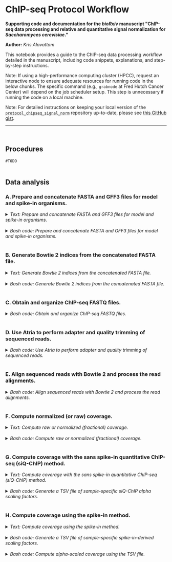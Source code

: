 
ChIP-seq Protocol Workflow
==========================

**Supporting code and documentation for the *bioRxiv* manuscript "ChIP-seq data processing and relative and quantitative signal normalization for *Saccharomyces cerevisiae*."**

**Author:** *Kris Alavattam*

This notebook provides a guide to the ChIP-seq data processing workflow detailed in the manuscript, including code snippets, explanations, and step-by-step instructions.

Note: If using a high-performance computing cluster (HPCC), request an interactive node to ensure adequate resources for running code in the below chunks. The specific command (e.g., `grabnode` at Fred Hutch Cancer Center) will depend on the job scheduler setup. This step is unnecessary if running the code on a local machine.

Note: For detailed instructions on keeping your local version of the [`protocol_chipseq_signal_norm`](https://github.com/kalavattam/protocol_chipseq_signal_norm) repository up-to-date, please see [this GitHub gist](https://gist.github.com/kalavattam/76f123011e8dcd77b445a72d23a64036).

---
<br />

## Procedures
`#TODO`
<br />
<br />

## Data analysis
### A. Prepare and concatenate FASTA and GFF3 files for model and spike-in organisms.
<details>
<summary><i>Text: Prepare and concatenate FASTA and GFF3 files for model and spike-in organisms.</i></summary>
<br />

`#TODO`
</details>
<br />

<details>
<summary><i>Bash code: Prepare and concatenate FASTA and GFF3 files for model and spike-in organisms.</i></summary>
<br />

`#TODO`
</details>
<br />

### B. Generate Bowtie 2 indices from the concatenated FASTA file.
<details>
<summary><i>Text: Generate Bowtie 2 indices from the concatenated FASTA file.</i></summary>
<br />

To align ChIP-seq reads against both *S. cerevisiae* and *S. pombe* genomes, we first generate Bowtie 2 indices from a concatenated FASTA file. This ensures efficient and accurate alignment for, e.g., spike-in normalization (described below).

**Steps overview:**
1. *Define directories and files:* Set paths for inputs and outputs.
2. *Activate environment:* Load necessary tools and dependencies.
3. *Run Bowtie 2 index creation:* Use the concatenated FASTA file to generate indices, logging output for troubleshooting.
4. *Optional cleanup:* Remove the decompressed FASTA file to save space.
</details>
<br />

<details>
<summary><i>Bash code: Generate Bowtie 2 indices from the concatenated FASTA file.</i></summary>

```bash
#!/bin/bash

#  Optional: Request an interactive node
grabnode  # Request 1 core, 20 GB memory, 1 day, no GPU

#  Define variables for directory paths, etc.
dir_bas="${HOME}/repos"  ## WARNING: Change as needed ##
dir_rep="${dir_bas}/protocol_chipseq_signal_norm"
dir_scr="${dir_rep}/scripts"
dir_fnc="${dir_scr}/functions"
dir_dat="${dir_rep}/data"
dir_gen="${dir_dat}/genomes"
dir_cat="${dir_gen}/concat"
dir_fas="${dir_cat}/fasta/proc"
fil_fas="sc_sp_proc.fasta"
pth_fas="${dir_fas}/${fil_fas}"
dir_idx="${dir_cat}/index/bowtie2"
env_nam="env_align"
day="$(date '+%Y-%m%d')"

#  Source utility functions
source "${dir_fnc}/check_program_path.sh"
source "${dir_fnc}/handle_env.sh"

#  Activate the required environment
handle_env "${env_nam}"

#  Ensure access to bowtie2-build
check_program_path "bowtie2-build"

#  Create output directory structure for Bowtie 2 index files and logs
mkdir -p ${dir_idx}/{docs,logs}

#  If necessary, decompress the FASTA file
if [[ ! -f "${pth_fas}" && -f "${pth_fas}.gz" ]]; then
    gunzip -c "${pth_fas}.gz" > "${pth_fas}"
fi

#  "Build" the Bowtie 2 index using the decompressed FASTA file
bowtie2-build "${pth_fas}" "${dir_idx}/${fil_fas%.fasta}" \
     > >(tee -a "${dir_idx}/logs/${day}.execute.stdout.txt") \
    2> >(tee -a "${dir_idx}/logs/${day}.execute.stderr.txt")

#  Optional cleanup: Once the index is built, delete the decompressed FASTA
#+ file
if [[ -f "${pth_fas}" ]]; then rm "${pth_fas}"; fi

#  Cleanup: Compress large stdout and stderr files, and remove files with size
#+ 0
bash "${dir_scr}/compress_remove_files.sh" \
    --pattern "*.txt" \
    --dir_fnd "${dir_idx}/logs"

#  Optional: Check the contents of the logs directory
# ls -lhaFG "${dir_idx}/logs"
```
</details>
<br />

### C. Obtain and organize ChIP-seq FASTQ files.
<details>
<summary><i>Bash code: Obtain and organize ChIP-seq FASTQ files.</i></summary>

```bash
#!/bin/bash

#  Optional: Request an interactive node
grabnode  # Request 1 core, 20 GB memory, 1 day, no GPU

#  Define variables for directory paths, etc.
dir_bas="${HOME}/repos"  ## WARNING: Change as needed ##
dir_rep="${dir_bas}/protocol_chipseq_signal_norm"
dir_scr="${dir_rep}/scripts"
dir_fnc="${dir_scr}/functions"
dir_raw="${dir_rep}/data/raw"
dir_doc="${dir_raw}/docs"
fil_tbl="datasets.tsv"  ## WARNING: Change as needed ##
pth_tsv="${dir_doc}/${fil_tbl}"
dir_log="${dir_raw}/logs"
dir_sym="${dir_rep}/data/symlinked"
env_nam="env_align"
threads=6
time="6:00:00"
day="$(date '+%Y-%m%d')"

#  Source utility functions
source "${dir_fnc}/check_program_path.sh"
source "${dir_fnc}/echo_warning.sh"
source "${dir_fnc}/handle_env.sh"

#  Activate the required environment
handle_env "${env_nam}"

#  Ensure access to necessary dependencies such as GNU Parallel, SLURM sbatch
check_program_path parallel
check_program_path sbatch ||
    echo_warning \
        "SLURM is not available on this system. Do not use the '--slurm'" \
        "flag with the driver script."

#  If needed, create directory structure for raw and symlinked FASTQ files and
#+ logs
mkdir -p ${dir_raw}/{docs,logs}
mkdir -p ${dir_sym}/{docs,logs}

#  Download and symlink FASTQ files 
bash "${dir_scr}/execute_download_fastqs.sh" \
    --threads "${threads}" \
    --infile "${pth_tsv}" \
    --dir_out "${dir_raw}" \
    --dir_sym "${dir_sym}" \
    --err_out "${dir_raw}/logs" \
    --slurm \
    --time "${time}" \
         > >(tee -a "${dir_raw}/logs/${day}.execute.stdout.txt") \
        2> >(tee -a "${dir_raw}/logs/${day}.execute.stderr.txt")

#  Cleanup: Compress large stdout and stderr files, and remove files with size
#+ 0
bash "${dir_scr}/compress_remove_files.sh" \
    --dir_fnd "${dir_raw}/logs"
```
</details>
<br />

### D. Use Atria to perform adapter and quality trimming of sequenced reads.
<details>
<summary><i>Bash code: Use Atria to perform adapter and quality trimming of sequenced reads.</i></summary>

```bash
#!/bin/bash

#  Optional: Request an interactive node
grabnode  # Request 1 core, 20 GB memory, 1 day, no GPU

#  Define variables for directory paths, environment, threads, and infiles
dir_bas="${HOME}/repos"  ## WARNING: Change as needed ##
dir_rep="${dir_bas}/protocol_chipseq_signal_norm"
dir_scr="${dir_rep}/scripts"
dir_fnc="${dir_scr}/functions"
dir_dat="${dir_rep}/data"
dir_sym="${dir_dat}/symlinked"
dir_pro="${dir_dat}/processed"
dir_trm="${dir_pro}/trim_atria"
env_nam="env_analyze"
threads=4
infiles="$(  ## WARNING: Change search parameters as needed ##
    bash "${dir_scr}/find_files.sh" \
        --dir_fnd "${dir_sym}" \
        --pattern "*.fastq.gz" \
        --depth 1 \
        --follow \
        --fastqs
)"
day="$(date '+%Y-%m%d')"

#  Source utility functions
source "${dir_fnc}/check_program_path.sh"
source "${dir_fnc}/echo_warning.sh"
source "${dir_fnc}/handle_env.sh"

#  Activate the required environment
handle_env "${env_nam}"

#  Check availability of Atria and other necessary tools
check_program_path atria
check_program_path pbzip2
check_program_path pigz
check_program_path sbatch ||
    echo_warning \
        "SLURM is not available on this system. Do not use the '--slurm'" \
        "flag with the driver script."

#  Create output directory structure for trimmed FASTQ files and logs
mkdir -p ${dir_trm}/{docs,logs}

#  Run the driver script to trim FASTQ files with Atria
bash "${dir_scr}/execute_trim_fastqs.sh" \
    --verbose \
    --threads ${threads} \
    --infiles "${infiles}" \
    --dir_out "${dir_trm}" \
    --err_out "${dir_trm}/logs" \
    --slurm \
         >> >(tee -a "${dir_trm}/logs/${day}.execute.stdout.txt") \
        2>> >(tee -a "${dir_trm}/logs/${day}.execute.stderr.txt")

#  Cleanup: Move Atria LOG and JSON files to the logs directory
mv ${dir_trm}/*.{log,json} "${dir_trm}/logs"

#  Cleanup: Compress large stdout, stderr, LOG, and JSON files, and remove
#+ files with size 0
bash "${dir_scr}/compress_remove_files.sh" \
    --dir_fnd "${dir_trm}/logs"

bash "${dir_scr}/compress_remove_files.sh" \
    --dir_fnd "${dir_trm}/logs" \
    --pattern "*.log"

bash "${dir_scr}/compress_remove_files.sh" \
    --dir_fnd "${dir_trm}/logs" \
    --pattern "*.json"

#  Optional: Check the contents of the logs directory
# ls -lhaFG "${dir_trm}/logs"
```
</details>
<br />

### E. Align sequenced reads with Bowtie 2 and process the read alignments.
<details>
<summary><i>Bash code: Align sequenced reads with Bowtie 2 and process the read alignments.</i></summary>

```bash
#!/bin/bash

#  Optional: Request an interactive node
grabnode  # Request 1 core, 20 GB memory, 1 day, no GPU

#  Define variables for directory paths, environment, driver script arguments,
#+ and so on
dir_bas="${HOME}/repos"  ## WARNING: Change as needed ##
dir_rep="${dir_bas}/protocol_chipseq_signal_norm"
dir_scr="${dir_rep}/scripts"
dir_fnc="${dir_scr}/functions"
dir_dat="${dir_rep}/data"
dir_idx="${dir_dat}/genomes/concat/index"
dir_pro="${dir_dat}/processed"
dir_trm="${dir_pro}/trim_atria"
env_nam="env_align"
threads=8
aligner="bowtie2"
a_type="global"
req_flg=true
flg="$(if ${req_flg}; then echo "2"; else echo "NA"; fi)"
mapq=1
str_idx="sc_sp_proc"
pth_idx="${dir_idx}/${aligner}/${str_idx}"
infiles="$(  ## WARNING: Change search parameters as needed ##
    bash "${dir_scr}/find_files.sh" \
        --dir_fnd "${dir_trm}" \
        --pattern "*.atria.fastq.gz" \
        --depth 1 \
        --fastqs
)"
dir_aln="${dir_pro}/align_${aligner}_${a_type}"
dir_out="${dir_aln}/flag-${flg}_mapq-${mapq}"
nam_job="align_fastqs"
max_job=6
time="1:00:00"
day="$(date '+%Y-%m%d')"

#  Create output directory structure for trimmed FASTQ files and logs
mkdir -p ${dir_out}/{init,sc,sp}/{docs,logs}

#  Source utility functions
source "${dir_fnc}/check_program_path.sh"
source "${dir_fnc}/echo_warning.sh"
source "${dir_fnc}/handle_env.sh"

#  Activate the required environment
handle_env "${env_nam}"

#  Check the availability of Bowtie 2, Samtools, and SLURM sbatch
check_program_path bowtie2
check_program_path samtools
check_program_path sbatch ||
    echo_warning \
        "SLURM is not available on this system. Do not use the '--slurm'" \
        "flag with the driver script."

#  Run the driver script to align and post-process FASTQ files
bash "${dir_scr}/execute_align_fastqs.sh" \
    --verbose \
    --threads "${threads}" \
    --aligner "${aligner}" \
    --a_type "${a_type}" \
    --mapq "${mapq}" \
    --req_flg \
    --index "${pth_idx}" \
    --infiles "${infiles}" \
    --dir_out "${dir_out}/init" \
    --err_out "${dir_out}/init/logs" \
    --slurm \
         >> >(tee -a "${dir_out}/init/logs/${day}.execute.stdout.txt") \
        2>> >(tee -a "${dir_out}/init/logs/${day}.execute.stderr.txt")

#  Adjust variable 'infiles' assignment for filtering BAM files
infiles="$(  ## WARNING: Change search parameters as needed ##
    bash "${dir_scr}/find_files.sh" \
        --dir_fnd "${dir_out}/init" \
        --pattern "*.bam" \
        --depth 1
)"

#  Run the driver script to filter BAM files for S. cerevisiae ("sc")
#+ alignments (i.e., the "main" alignments)
bash "${dir_scr}/execute_filter_bams.sh" \
    --verbose \
    --threads "${threads}" \
    --infiles "${infiles}" \
    --dir_out "${dir_out}/sc" \
    --err_out "${dir_out}/sc/logs" \
    --retain "sc" \
    --slurm \
         >> >(tee -a "${dir_out}/sc/logs/${day}.execute.stdout.txt") \
        2>> >(tee -a "${dir_out}/sc/logs/${day}.execute.stderr.txt")

#  Run the driver script to filter BAM files for S. pombe ("sp") alignments
#+ (i.e., the "spike-in" alignments)
bash "${dir_scr}/execute_filter_bams.sh" \
    --verbose \
    --threads "${threads}" \
    --infiles "${infiles}" \
    --dir_out "${dir_out}/sp" \
    --err_out "${dir_out}/sp/logs" \
    --retain "sp" \
    --slurm \
         >> >(tee -a "${dir_out}/sp/logs/${day}.execute.stdout.txt") \
        2>> >(tee -a "${dir_out}/sp/logs/${day}.execute.stderr.txt")

#  Cleanup: Compress large stdout and stderr files, and remove files with size
#+ 0
bash "${dir_scr}/compress_remove_files.sh" --dir_fnd "${dir_out}/init/logs"

bash "${dir_scr}/compress_remove_files.sh" --dir_fnd "${dir_out}/sc/logs"

bash "${dir_scr}/compress_remove_files.sh" --dir_fnd "${dir_out}/sp/logs"

#  Optional: Check the contents of the logs directory
# ls -lhaFG "${dir_trm}/init/logs"
# ls -lhaFG "${dir_trm}/sc/logs"
# ls -lhaFG "${dir_trm}/sp/logs"
```
</details>
<br />

### F. Compute normalized (or raw) coverage.
<details>
<summary><i>Text: Compute raw or normalized (fractional) coverage.</i></summary>
<br />

This following Bash code chunk provides an example of how to compute ChIP-seq coverage, either as raw (unadjusted for sequencing depth or other technical biases) or normalized (fractional) per [Dickson et al., *Sci Rep*, 2023](https://www.nature.com/articles/s41598-023-34430-2). The coverage type is determined by setting the variable `typ_cov` to `"raw"` or `"norm"`. BIGWIG and log output files will be saved to separate directories based on the selected coverage type.
</details>
<br />

<details>
<summary><i>Bash code: Compute raw or normalized (fractional) coverage.</i></summary>

```bash
#!/bin/bash

#  Optional: Request an interactive node
grabnode  # Request 1 core, 20 GB memory, 1 day, no GPU

#  Define variables for directory paths, environment, driver script arguments,
#+ etc.
dir_bas="${HOME}/repos"  ## WARNING: Change as needed ##
dir_rep="${dir_bas}/protocol_chipseq_signal_norm"
dir_scr="${dir_rep}/scripts"
dir_fnc="${dir_scr}/functions"
dir_dat="${dir_rep}/data"
dir_pro="${dir_dat}/processed"

aligner="bowtie2"
a_type="global"
req_flg=true
flg="$(if ${req_flg}; then echo "2"; else echo "NA"; fi)"
mapq=1
det_bam="flag-${flg}_mapq-${mapq}"
det_cov="${aligner}_${a_type}_${det_bam}"
typ_cov="norm"  ## WARNING: "raw" for unadjusted, "norm" for normalized ##

dir_aln="${dir_pro}/align_${aligner}_${a_type}"
dir_bam="${dir_aln}/${det_bam}/sc"
dir_cov="${dir_pro}/compute_coverage"
dir_trk="${dir_cov}/${det_cov}/${typ_cov}/tracks"

env_nam="env_analyze"
day="$(date '+%Y-%m%d')"
nam_job="compute_coverage_${typ_cov}"
typ_out="bigwig"
bin_siz=1

#  Set hardcoded argument assignments, etc.
threads=8
infiles="$(  ## WARNING: Change search parameters as needed ##
    bash "${dir_scr}/find_files.sh" \
        --dir_fnd "${dir_bam}" \
        --pattern "*.bam"
)"
err_out="${dir_trk}/logs"

#  Using the date and outfile, set path and prefix for driver script logs
exc_pth="${dir_trk}/logs/${day}.execute.${nam_job}"

#  Create directory structure for storing output tables and tracks associated
#+ with different normalization methods (alpha, spike, norm, raw)
mkdir -p ${dir_cov}/${det_cov}/{alpha,spike}/tables/{docs,logs}
mkdir -p ${dir_cov}/${det_cov}/{alpha,norm,raw,spike}/tracks/{docs,logs}

#  Source utility functions
source "${dir_fnc}/check_program_path.sh"
source "${dir_fnc}/echo_warning.sh"
source "${dir_fnc}/handle_env.sh"

#  Activate the required environment
handle_env "${env_nam}"

#  Check the availability of necessary dependencies such as GNU Parallel,
#+ Python, and SLURM sbatch
check_program_path awk
check_program_path parallel
check_program_path python
check_program_path sbatch ||
    echo_warning \
        "SLURM is not available on this system. Do not use the '--slurm'" \
        "flag with the driver script."

#  Run the driver script to calculate per-sample spike-in-derived scaling
#+ factors
bash "${dir_scr}/execute_compute_coverage.sh" \
    --verbose \
    --threads "${threads}" \
    --infiles "${infiles}" \
    --dir_out "${dir_trk}" \
    --typ_out "${typ_out}" \
    --bin_siz "${bin_siz}" \
    $(
        if [[ "${typ_cov}" == "norm" ]]; then
            echo "--norm"
        fi
    ) \
    --err_out "${err_out}" \
    --nam_job "${nam_job}" \
    --slurm \
         >> >(tee -a "${exc_pth}.stdout.txt") \
        2>> >(tee -a "${exc_pth}.stderr.txt")

#  Cleanup: Compress large stdout, stderr, LOG, and JSON files, and remove
#+ files with size 0
bash "${dir_scr}/compress_remove_files.sh" --dir_fnd "${err_out}"

#  Optional: Check the contents of the logs directory
# ls -lhaFG "${err_out}"
```
</details>
<br />

### G. Compute coverage with the sans spike-in quantitative ChIP-seq (siQ-ChIP) method.
<details>
<summary><i>Text: Compute coverage with the sans spike-in quantitative ChIP-seq (siQ-ChIP) method.</i></summary>
<br />

This section describes the steps to compute ChIP-seq coverage normalized using the siQ-ChIP method. The approach involves... `#TODO`. The procedure makes use of utility scripts and functions, environment handling, and parallel processing where applicable.

**Steps overview:**
1. *Set up directories and paths:* Define variables for key directories, data locations, and output destinations.
2. *Activate environment and check dependencies:* Load the necessary computational environment and ensure essential dependencies are available.
3. *Calculate alpha scaling factors:* Use the driver script to compute siQ-ChIP alpha scaling factors and save the sample-specific values to a TSV file. The script can utilize SLURM for job scheduling if available; otherwise, it will use GNU Parallel for parallel processing.
4. *Sort and update output:* Sort the generated output file, replacing it with the sorted version.
5. *Optional cleanup:* Compress large log files, and remove empty log files.

**Important note:**
- The [`execute_calculate_scaling_factor_alpha.sh`](https://github.com/kalavattam/protocol_chipseq_signal_norm/blob/main/scripts/execute_calculate_scaling_factor_alpha.sh) script in this code chunk requires that *S. cerevisiae* IP BAM files follow a specific naming convention as outlined in the accompanying manuscript. The expected filename format:
    ```txt
    assay_genotype_state_treatment_factor_strain/replicate.
    ```
    + Required filename components:
        - *assay:* Must be 'IP' or 'in', and must be followed by an underscore.
        - *factor:* A required component preceded by an underscore.
        - *strain/replicate:* A required component preceded by an underscore; it marks the end of the pattern.
    + Optional filename components:
        - *genotype:* If present, must be preceded by an underscore.
        - *state:* An optional component with preferred values (e.g., 'G1', 'G2M', 'log', or 'Q') but can also be flexible; if present, it must be preceded by an underscore.
        - *treatment:* If present, must be preceded by an underscore.
- Failure to adhere to this naming convention may cause the script to fail.
</details>
<br />

<details>
<summary><i>Bash code: Generate a TSV file of sample-specific siQ-ChIP alpha scaling factors.</i></summary>

```bash
#!/bin/bash

#  Optional: Request an interactive node --------------------------------------
# grabnode  ## Uncomment to request 1 core, 20 GB memory, 1 day, no GPU ##


#  Define variables -----------------------------------------------------------
#  Define directory paths
dir_bas="${HOME}/repos"  ## WARNING: Change as needed ##
dir_rep="${dir_bas}/protocol_chipseq_signal_norm"
dir_scr="${dir_rep}/scripts"
dir_fnc="${dir_scr}/functions"
dir_dat="${dir_rep}/data"
dir_raw="${dir_dat}/raw"
dir_pro="${dir_dat}/processed"

#  Define alignment and coverage details
aligner="bowtie2"
a_type="global"
req_flg=true
flg="$(if ${req_flg}; then echo "2"; else echo "NA"; fi)"
mapq=1
det_bam="flag-${flg}_mapq-${mapq}"
det_cov="${aligner}_${a_type}_${det_bam}"
typ_cov="alpha"

#  Further define directory setup
dir_aln="${dir_pro}/align_${aligner}_${a_type}"
dir_bam="${dir_aln}/${det_bam}/sc"
dir_cov="${dir_pro}/compute_coverage"
dir_det="${dir_cov}/${det_cov}/${typ_cov}"
dir_tbl="${dir_det}/tables"
dir_trk="${dir_det}/tracks"
eo_tbl="${dir_tbl}/logs"
eo_trk="${dir_trk}/logs"

#  Define environment, resources, and script arguments 
env_nam="env_analyze"
threads=8
mes_tbl="${dir_raw}/docs/measurements_siq_chip.tsv"
bin_siz=1

#  Define file search parameters
## WARNING: Change search parameters as needed ##
pattern="*.bam"
include="IP*"
exclude="*Brn1*"
infiles="$(
    bash "${dir_scr}/find_files.sh" \
        --dir_fnd "${dir_bam}" \
        --pattern "${pattern}" \
        --include "${include}" \
        --exclude "${exclude}"
)"

#  Define scripts and output files
scr_tbl="execute_calculate_scaling_factor_${typ_cov}.sh"
scr_trk="execute_deeptools_coverage.sh"
fil_tbl="${dir_tbl}/IP_WT_G1-G2M-Q_Hho1-Hmo1_6336-6337_7750-7751.tsv"

#  Define log file prefixes
day="$(date '+%Y-%m%d')"
exc_tbl="${eo_tbl}/${day}.execute.${scr_tbl%.sh}.$(
    basename "${fil_tbl}" .tsv
)"
exc_trk="${eo_trk}/${day}.${scr_trk%.sh}"


#  Create required directories if necessary -----------------------------------
mkdir -p ${dir_tbl}/{docs,logs}
mkdir -p ${dir_trk}/{docs,logs}


#  Activate the environment and check dependencies ----------------------------
#  Source utility functions
source "${dir_fnc}/check_program_path.sh"
source "${dir_fnc}/echo_warning.sh"
source "${dir_fnc}/handle_env.sh"

#  Activate the required environment
handle_env "${env_nam}"

#  Check the availability of necessary dependencies such as GNU Parallel and
#+ SLURM sbatch
check_program_path awk
check_program_path parallel
check_program_path python
check_program_path samtools
check_program_path sbatch ||
    echo_warning \
        "SLURM is not available on this system. Do not use the '--slurm'" \
        "flag with the driver script."


#  Calculate siQ-ChIP alpha scaling factors -----------------------------------
if [[ ! "${fil_tbl}" ]]; then
    #  Run the driver script to generate a TSV file of sample-specific siQ-ChIP
    #+ alpha scaling factors
    bash "${dir_scr}/execute_calculate_scaling_factor_${typ_cov}.sh" \
        --verbose \
        --threads "${threads}" \
        --infiles "${infiles}" \
        --table "${mes_tbl}" \
        --outfile "${fil_tbl}" \
        --err_out "${eo_tbl}" \
        --flg_dep \
        --flg_len \
        --flg_mc \
        --slurm \
             >> >(tee -a "${exc_tbl}.stdout.txt") \
            2>> >(tee -a "${exc_tbl}.stderr.txt")

    #  Sort the table of scaling factors by rows
    awk 'NR == 1; NR > 1 && NF { print | "sort" }' "${fil_tbl}" \
        > "${dir_tbl}/tmp.tsv"

    #  Replace the original table with the sorted version
    mv -f "${dir_tbl}/tmp.tsv" "${fil_tbl}"

    # cat "${fil_tbl}"  ## Uncomment to check the table contents ##
fi

#  Generate alpha-scaled signal tracks ----------------------------------------
#  Use the TSV file to generate alpha-scaled signal tracks
bash "${dir_scr}/execute_deeptools_coverage.sh" \
    --verbose \
    --threads "${threads}" \
    --table "${fil_tbl}" \
    --tbl_col "${typ_cov}" \
    --dir_out "${dir_trk}" \
    --bin_siz "${bin_siz}" \
    --err_out "${eo_trk}" \
    --slurm \
         >> >(tee -a "${exc_trk}.stdout.txt") \
        2>> >(tee -a "${exc_trk}.stderr.txt")


#  Cleanup: Compress logs and remove empty files ------------------------------
bash "${dir_scr}/compress_remove_files.sh" --dir_fnd "${eo_tbl}"
bash "${dir_scr}/compress_remove_files.sh" --dir_fnd "${eo_trk}"

# ls -lhaFG "${eo_tbl}"  ## Uncomment to check directory for table logs ##
# ls -lhaFG "${eo_trk}"  ## Uncomment to check directory for track logs ##
```
</details>
<br />

### H. Compute coverage using the spike-in method.
<details>
<summary><i>Text: Compute coverage using the spike-in method.</i></summary>
<br />

This section describes the steps to calculate spike-in normalized ChIP-seq coverage.
</details>
<br />

<details>
<summary><i>Bash code: Generate a TSV file of sample-specific spike-in-derived scaling factors.</i></summary>

```bash
#!/bin/bash

#  Optional: Request an interactive node
grabnode  # Request 1 core, 20 GB memory, 1 day, no GPU

#  Define variables for directory paths, etc.
dir_bas="${HOME}/repos"  ## WARNING: Change as needed ##
dir_rep="${dir_bas}/protocol_chipseq_signal_norm"
dir_scr="${dir_rep}/scripts"
dir_fnc="${dir_scr}/functions"
dir_dat="${dir_rep}/data"
dir_pro="${dir_dat}/processed"
{
    aligner="bowtie2"
    a_type="global"
    req_flg=true
    flg="$(if ${req_flg}; then echo "2"; else echo "NA"; fi)"
    mapq=1
    det_bam="flag-${flg}_mapq-${mapq}"
    det_cov="${aligner}_${a_type}_${det_bam}"
}
dir_aln="${dir_pro}/align_${aligner}_${a_type}"
dir_bam="${dir_aln}/${det_bam}/sc"
dir_cov="${dir_pro}/compute_coverage"
dir_out="${dir_cov}/${det_cov}/spike/tables"
env_nam="env_analyze"
day="$(date '+%Y-%m%d')"

#  Set hardcoded argument assignments, etc.
threads=8
include="IP*,*Brn1*"  # include="IP*,*Hmo1*"  # include="IP*,*Hho1*"
infiles="$(  ## WARNING: Change search parameters as needed ##
    bash "${dir_scr}/find_files.sh" \
        --dir_fnd "${dir_bam}" \
        --pattern "*.bam" \
        --include "${include}"
)"
case "${include}" in
    IP*Hho1*) outfile="${dir_out}/IP_WT_G1-G2M-Q_Hho1_6336-6337.tsv" ;;
    IP*Hmo1*) outfile="${dir_out}/IP_WT_G1-G2M-Q_Hmo1_7750-7751.tsv" ;;
    IP*Brn1*) outfile="${dir_out}/IP_WT_log-Q_Brn1_rep1-rep2-rep3.tsv" ;;
    *) echo "Error: No matching pattern found for '${include}'" >&2 ;;
esac
err_out="${dir_out}/logs"
scr_mng="${HOME}/miniforge3/etc/profile.d/conda.sh"

#  Using the date and outfile, set path and prefix for driver script logs
exc_tbl="${dir_out}/logs/${day}.execute.$(basename "${outfile}" .tsv)"

#  Create directory structure for storing output tables and tracks associated
#+ with different normalization methods (alpha, spike, norm, raw)
mkdir -p ${dir_cov}/${det_cov}/{alpha,spike}/tables/{docs,logs}
mkdir -p ${dir_cov}/${det_cov}/{alpha,norm,raw,spike}/tracks/{docs,logs}

#  Source utility functions
source "${dir_fnc}/check_program_path.sh"
source "${dir_fnc}/echo_warning.sh"
source "${dir_fnc}/handle_env.sh"

#  Activate the required environment
handle_env "${env_nam}"

#  Check the availability of necessary dependencies such as GNU Parallel,
#+ Python, and SLURM sbatch
check_program_path awk
check_program_path parallel
check_program_path python
check_program_path samtools
check_program_path sbatch ||
    echo_warning \
        "SLURM is not available on this system. Do not use the '--slurm'" \
        "flag with the driver script."

#  Run the driver script to calculate per-sample spike-in-derived scaling
#+ factors
bash "${dir_scr}/execute_calculate_scaling_factor_spike.sh" \
    --verbose \
    --threads "${threads}" \
    --infiles "${infiles}" \
    --outfile "${outfile}" \
    --err_out "${err_out}" \
    --flg_mc \
    --slurm \
         > >(tee -a "${exc_tbl}.stdout.txt") \
        2> >(tee -a "${exc_tbl}.stderr.txt")

#  Relativize the scaling factors to the maximum value, and sort the outfile
#+ rows
python "${dir_scr}/relativize_scaling_factors.py" --infile "${outfile}" \
    | awk 'NR == 1; NR > 1 && NF { print | "sort" }' \
        > "${dir_out}/tmp.txt"

#  Replace the original outfile with the newly relativized and sorted version
mv -f "${dir_out}/tmp.txt" "${outfile}"

#  Optional: Check the contents of the outfile
# cat "${outfile}"
```
</details>
<br />

<details>
<summary><i>Bash code: Compute alpha-scaled coverage using the TSV file.</i></summary>

`## #INPROGRESS Draft code ##`
```bash
nam_job="comp_covg_spike"
no_infiles="$(tail -n +2 "${outfile}" | wc -l)"
max_job=6
threads=8
bin_siz=1
outtype="bigwig"
time="0:30:00"
dir_out="${dir_pro}/compute_coverage/${det_cov}/spike/tracks"
err_out="${dir_out}/logs"
exc_tbl="${err_out}/${day}.execute.${nam_job}"

#  Loop over each line (skipping the header) to extract 'sample' and 'scaled' columns
while IFS=$'\t' read -r sample sf scaled main_ip spike_ip main_in spike_in; do
    #  Extract the base name (without directory path) for use as outfile prefix
    outstem="${sample%.bam}"

    echo "sample    ${sample}"
    echo "outstem   ${outstem}"
    echo "sf        ${sf}"
    echo "scaled    ${scaled}"
    echo "main_ip   ${main_ip}"
    echo "spike_ip  ${spike_ip}"
    echo "main_in   ${main_in}"
    echo "spike_in  ${spike_in}"
    echo ""

    ls -lhaFG "${dir_bam}/${sample}"
    echo ""

    #  Run the Python script with parsed values
    cat << EOM
        srun \\
            --job-name=${nam_job} \\
            --nodes=1 \\
            --cpus-per-task=${threads} \\
            --time=${time} \\
            --error=${err_out}/${nam_job}.%A-%a.stderr.txt \\
            --output=${err_out}/${nam_job}.%A-%a.stdout.txt \\
                python "${dir_scr}/compute_coverage.py" \\
                    --infile "${dir_bam}/${sample}" \\
                    --outfile "${dir_cov}/${det_cov}/spike/tracks/${outstem}" \\
                    --scl_fct "${scaled}" \\
                    --outtype "${outtype}" \\
                    --threads ${threads} \\
                    --bin_siz 1 \\
                         > >(tee -a "${exc_tbl}.${outstem}.stdout.txt") \\
                        2> >(tee -a "${exc_tbl}.${outstem}.stderr.txt")
EOM
    echo ""
    echo ""

    srun \
        --job-name=${nam_job} \
        --nodes=1 \
        --cpus-per-task=${threads} \
        --time=${time} \
        --error=${err_out}/${nam_job}.%A-%a.stderr.txt \
        --output=${err_out}/${nam_job}.%A-%a.stdout.txt \
            python "${dir_scr}/compute_coverage.py" \
                --infile "${dir_bam}/${sample}" \
                --outfile "${dir_cov}/${det_cov}/spike/tracks/${outstem}" \
                --scl_fct "${scaled}" \
                --outtype "${outtype}" \
                --threads ${threads} \
                --bin_siz 1 \
                     > >(tee -a "${exc_tbl}.${outstem}.stdout.txt") \
                    2> >(tee -a "${exc_tbl}.${outstem}.stderr.txt")

    sleep 0.3
done < <(tail -n +2 "${outfile}")

# --array=1-${no_infiles}%${max_job} \\


#TODO ...
#  Cleanup: Compress large stdout and stderr files, and remove files with size
#+ 0
bash "${dir_scr}/compress_remove_files.sh" \
    --dir_fnd "${err_out}"

#  Optional: Check the contents of the logs directory
# ls -lhaFG "${err_out}"
```
</details>
<br />
